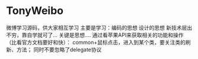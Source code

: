 # TonyWeibo
微博学习源码，供大家相互学习
主要是学习：编码的思想
          设计的思想
          新技术层出不穷，靠自学就可了...
          关键是思想....
通过看苹果API来获取相关的功能和操作（比看官方文档要好和快）：
          common+鼠标点击，进入到某个类，要关注类的刷新、方法；
          同时不要忽略了delegate协议